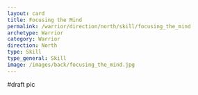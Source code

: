 ```yaml
---
layout: card
title: Focusing the Mind
permalink: /warrior/direction/north/skill/focusing_the_mind
archetype: Warrior
category: Warrior
direction: North
type: Skill
type_general: Skill
image: /images/back/focusing_the_mind.jpg
---
```

#draft pic

